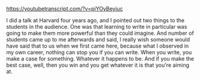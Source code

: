 https://youtubetranscript.com/?v=piYOyBeyiuc

 I did a talk at Harvard four years ago, and I pointed out two things to the students in the audience. One was that learning to write in particular was going to make them more powerful than they could imagine. And number of students came up to me afterwards and said, I really wish someone would have said that to us when we first came here, because what I observed in my own career, nothing can stop you if you can write. When you write, you make a case for something. Whatever it happens to be. And if you make the best case, well, then you win and you get whatever it is that you're aiming at.